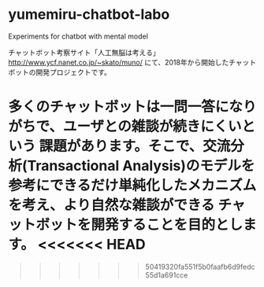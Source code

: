 # yumemiru-chatbot-labo
Experiments for chatbot with mental model

チャットボット考察サイト「人工無脳は考える」
http://www.ycf.nanet.co.jp/~skato/muno/
にて、2018年から開始したチャットボットの開発プロジェクトです。

多くのチャットボットは一問一答になりがちで、ユーザとの雑談が続きにくいという
課題があります。そこで、交流分析(Transactional Analysis)のモデルを
参考にできるだけ単純化したメカニズムを考え、より自然な雑談ができる
チャットボットを開発することを目的とします。
<<<<<<< HEAD
=======

>>>>>>> 50419320fa551f5b0faafb6d9fedc55d1a691cce
